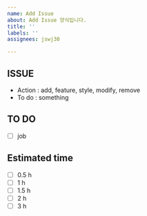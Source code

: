 ```yaml
---
name: Add Issue
about: Add Issue 양식입니다.
title: ''
labels: ''
assignees: jswj30

---
```


## ISSUE
+ Action : add, feature, style, modify, remove
+ To do : something

## TO DO
- [ ] job

## Estimated time
- [ ] 0.5 h
- [ ] 1 h
- [ ] 1.5 h
- [ ] 2 h
- [ ] 3 h

